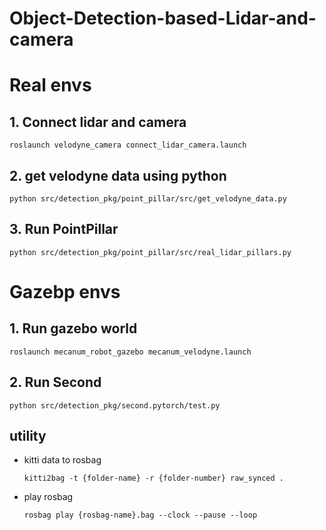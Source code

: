 # Object-Detection-based-Lidar-and-camera

# Real envs
## 1. Connect lidar and camera
    roslaunch velodyne_camera connect_lidar_camera.launch

## 2. get velodyne data using python
    python src/detection_pkg/point_pillar/src/get_velodyne_data.py

## 3. Run PointPillar
    python src/detection_pkg/point_pillar/src/real_lidar_pillars.py



# Gazebp envs

## 1. Run gazebo world
    roslaunch mecanum_robot_gazebo mecanum_velodyne.launch

## 2. Run Second
    python src/detection_pkg/second.pytorch/test.py

## utility
* kitti data to rosbag
    ```
    kitti2bag -t {folder-name} -r {folder-number} raw_synced .
    ```
* play rosbag
    ```
    rosbag play {rosbag-name}.bag --clock --pause --loop
    ```